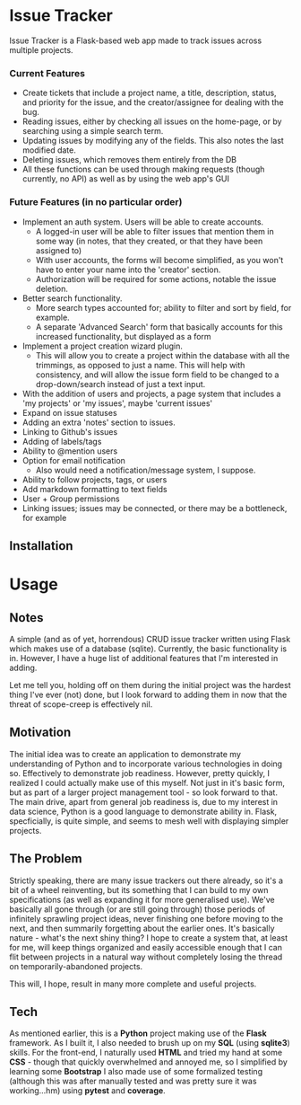 # Issue Tracker

Issue Tracker is a Flask-based web app made to track issues across multiple projects.

### Current Features
- Create tickets that include a project name, a title, description, status, and priority for the issue, and the creator/assignee for dealing with the bug.
- Reading issues, either by checking all issues on the home-page, or by searching using a simple search term.
- Updating issues by modifying any of the fields. This also notes the last modified date.
- Deleting issues, which removes them entirely from the DB
- All these functions can be used through making requests (though currently, no API) as well as by using the web app's GUI

### Future Features (in no particular order)
- Implement an auth system. Users will be able to create accounts.
    - A logged-in user will be able to filter issues that mention them in some way (in notes, that they created, or that they have been assigned to)
    - With user accounts, the forms will become simplified, as you won't have to enter your name into the 'creator' section.
    - Authorization will be required for some actions, notable the issue deletion.
- Better search functionality.
    - More search types accounted for; ability to filter and sort by field, for example.
    - A separate 'Advanced Search' form that basically accounts for this increased functionality, but displayed as a form
- Implement a project creation wizard plugin.
    - This will allow you to create a project within the database with all the trimmings, as opposed to just a name. This will help with consistency, and will allow the issue form field to be changed to a drop-down/search instead of just a text input.
- With the addition of users and projects, a page system that includes a 'my projects' or 'my issues', maybe 'current issues'
- Expand on issue statuses
- Adding an extra 'notes' section to issues.
- Linking to Github's issues
- Adding of labels/tags
- Ability to @mention users
- Option for email notification
    - Also would need a notification/message system, I suppose.
- Ability to follow projects, tags, or users
- Add markdown formatting to text fields
- User + Group permissions
- Linking issues; issues may be connected, or there may be a bottleneck, for example


## Installation


# Usage


## Notes
A simple (and as of yet, horrendous) CRUD issue tracker written using Flask which makes use of a database (sqlite).
Currently, the basic functionality is in. However, I have a huge list of additional features that I'm interested in adding.

Let me tell you, holding off on them during the initial project was the hardest thing I've ever (not) done, but I look forward to adding them in now that the threat of scope-creep is effectively nil.


## Motivation
The initial idea was to create an application to demonstrate my understanding of Python and to incorporate various technologies in doing so. Effectively to demonstrate job readiness.
However, pretty quickly, I realized I could actually make use of this myself. Not just in it's basic form, but as part of a larger project management tool - so look forward to that.
The main drive, apart from general job readiness is, due to my interest in data science, Python is a good language to demonstrate ability in. Flask, specficially, is quite simple, and seems to mesh well with displaying simpler projects.

## The Problem
Strictly speaking, there are many issue trackers out there already, so it's a bit of a wheel reinventing, but its something that I can build to my own specifications (as well as expanding it for more generalised use).
We've basically all gone through (or are still going through) those periods of infinitely sprawling project ideas, never finishing one before moving to the next, and then summarily forgetting about the earlier ones.
It's basically nature - what's the next shiny thing?
I hope to create a system that, at least for me, will keep things organized and easily accessible enough that I can flit between projects in a natural way without completely losing the thread on temporarily-abandoned projects.

This will, I hope, result in many more complete and useful projects.

## Tech
As mentioned earlier, this is a **Python** project making use of the **Flask** framework.
As I built it, I also needed to brush up on my **SQL** (using **sqlite3**) skills.
For the front-end, I naturally used **HTML** and tried my hand at some **CSS** - though that quickly overwhelmed and annoyed me, so I simplified by learning some **Bootstrap**
I also made use of some formalized testing (although this was after manually tested and was pretty sure it was working...hm) using **pytest** and **coverage**.
